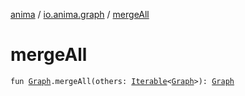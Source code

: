 [anima](../index.md) / [io.anima.graph](index.md) / [mergeAll](./merge-all.md)

# mergeAll

`fun `[`Graph`](-graph/index.md)`.mergeAll(others: `[`Iterable`](https://kotlinlang.org/api/latest/jvm/stdlib/kotlin.collections/-iterable/index.html)`<`[`Graph`](-graph/index.md)`>): `[`Graph`](-graph/index.md)